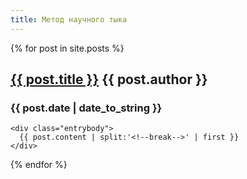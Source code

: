 ```yaml
---
title: Метод научного тыка
---
```

{% for post in site.posts %}
  <div class="entry">
  	<div class="entrytitle">
  		<h2><a href="{{ post.url }}">{{ post.title }}</a> <span class="author">{{ post.author }}</span></h2> 
  		<h3>{{ post.date | date_to_string }}</h3>
  	</div>
  	
  	<div class="entrybody">
  	  {{ post.content | split:'<!--break-->' | first }}
  	</div>
  </div>
{% endfor %}